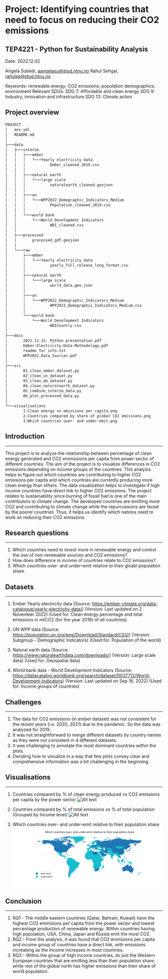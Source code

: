 # Project: Identifying countries that need to focus on reducing their CO2 emissions
## TEP4221 - Python for Sustainability Analysis
Date: 2022.12.02

Angela Subedi, aangelasu@stud.ntnu.no
Rahul Sehgal, rahulse@stud.ntnu.no

Keywords: renewable energy; CO2 emissions; population demographics; environment
Relevant SDGs:
SDG 7: Affordable and clean energy
SDG 9: Industry, innovation and infrastructure
SDG 13: Climate action 

## Project overview
```
PROJECT
│   env.yml
│   README.md
│
├───data
│   ├───interim
│   │   ├───ember
│   │   │   └───Yearly electricity data
│   │   │           Ember_cleaned_2019.csv
│   │   │
│   │   ├───natural earth
│   │   │   └───large scale
│   │   │           naturalearth_cleaned.geojson
│   │   │
│   │   ├───un
│   │   │   └───WPP2022_Demographic_Indicators_Medium
│   │   │           Population_cleaned_2019.csv
│   │   │
│   │   └───world bank
│   │       └───World Development Indicators
│   │               WDI_cleaned.csv
│   │
│   ├───processed
│   │       processed_gdf.geojson
│   │
│   └───raw
│       ├───ember
│       │   └───Yearly electricity data
│       │           yearly_full_release_long_format.csv
│       │
│       ├───natural earth
│       │   └───large scale
│       │           world_data.geo.json
│       │
│       ├───un
│       │   └───WPP2022_Demographic_Indicators_Medium
│       │           WPP2022_Demographic_Indicators_Medium.csv
│       │
│       └───world bank
│           └───World Development Indicators
│                   WDICountry.csv
│
├───docs
│       2022.11.15. Python presentation.pdf
│       Ember-Electricity-Data-Methodology.pdf
│       readme for info.txt
│       WPP2022_Data_Sources.pdf
│
├───src
│       01_clean_ember_dataset.py
│       02_clean_un_dataset.py
│       03_clean_wb_dataset.py
│       04_clean_naturalearth_dataset.py
│       05_combine_interim_data.py
│       06_plot_processed_data.py
│
└───visualisations
        1.Clean energy vs emissions per capita.png
        2.Countries compared by share of global CO2 emissions.png
        3.Which countries over- and under-emit.png
```

## Introduction
---
This project is to analyze the relationship between percentage of clean energy generated and CO2 emmissions per capita from power sector of different countries. The aim of the project is to visualize differences in CO2 emissions depending on income groups of the countries. This analysis helps to figure out which countries are contributing to higher CO2 emissions per capita and which countries are currently producing more clean energy than others. The data visualization helps to investigate if high income countries have direct link to higher CO2 emissions. The project relates to sustainability since burning of fossil fuel is one of the main contributors to climate change. The developed countries are emitting more CO2 and contributing to climate change while the repurcussions are faced by the poorer countries. Thus, it helps us identify which nations need to work on reducing their CO2 emissions.

## Research questions
---
1. Which countries need to invest more in renewable energy and control the use of non-renewable sources and CO2 emissions?
2. How does difference in income of countries relate to CO2 emissions?
3. Which countries over- and under-emit relative to their gloabl population share.
 
## Datasets
---
1. Ember Yearly electricity data 
(Source: https://ember-climate.org/data-catalogue/yearly-electricity-data/)
(Version: Last updated on 2 November 2022)
(Used for: Clean energy percentage and total emissions in mtCO2 (for the year 2019) of all countries)

2. UN WPP data 
(Source: https://population.un.org/wpp/Download/Standard/CSV/) 
(Version: Subgroup - Demographic Indicators)
(Used for: Population of the world)

3. Natural earth data 
(Source: https://www.naturalearthdata.com/downloads/)
(Version: Large scale data)
(Used for: Geospatial data)

4. World bank data - World Development Indicators
(Source: https://datacatalog.worldbank.org/search/dataset/0037712/World-Development-Indicators)
(Version: Last updated on Sep 16, 2022)
(Used for: Income groups of countries)

## Challenges
---
1. The data for CO2 emissions (in ember dataset) was not consistent for the recent years (i.e. 2020, 2021) due to the pandemic. So the data was analyzed for 2019.
2. It was not straightforward to merge different datasets by country names as they were not consistent in 4 different datasets. 
3. It was challenging to annotate the most dominant countries within the plots.
4. Deciding how to visualize in a way that few plots convey clear and comprehensive information was a bit challenging in the beginning.

## Visualisations
---
1. Countries compared by % of clean energy produced vs CO2 emissions per capita by the power sector
![Alt text](https://github.com/rahulse10/Python_for_Sustainibility_Analysis/blob/main/visualisations/1.Clean%20energy%20vs%20emissions%20per%20capita.png)

2. Countries compared by % of total emissions vs % of total population (Grouped by Income level)
![Alt text](https://github.com/rahulse10/Python_for_Sustainibility_Analysis/blob/main/visualisations/2.Countries%20compared%20by%20share%20of%20global%20CO2%20emissions.png)

3. Which countries over- and under-emit relative to their population share
![Alt text](https://github.com/rahulse10/Python_for_Sustainibility_Analysis/blob/main/visualisations/3.Which%20countries%20over-%20and%20under-emit.png)

## Conclusion
---
1. RQ1 - The middle eastern countries (Qatar, Bahrain, Kuwait) have the highest CO2 emmisions per capita from the power sector and lowest percentage production of renewable energy. Within countries having high population, USA, China, Japan and Russia emit the most CO2.
2. RQ2 - From the analysis, it was found that CO2 emmisions per capita and income group of countries have a direct link, with emissions increasing as the income increases in most countries. 
3. RQ3 - Within the group of high income countries, its just the Western European countries that are emitting less than their population share, while rest of the global north has higher emissions than their share of world population.
